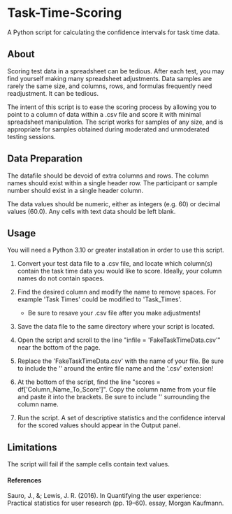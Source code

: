 # Task-Time-Scoring
A Python script for calculating the confidence intervals for task time data.

## About
Scoring test data in a spreadsheet can be tedious. After each test, you may find 
yourself making many spreadsheet adjustments. Data samples are rarely the same size, 
and columns, rows, and formulas frequently need readjustment. It can be tedious.

The intent of this script is to ease the scoring process by allowing you to point to a 
column of data within a .csv file and score it with minimal spreadsheet manipulation.
The script works for samples of any size, and is appropriate for samples obtained 
during moderated and unmoderated testing sessions.

## Data Preparation
The datafile should be devoid of extra columns and rows. The column names should 
exist within a single header row. The participant or sample number should exist in 
a single header column.

The data values should be numeric, either as integers (e.g. 60) or decimal values (60.0).
Any cells with text data should be left blank.

## Usage
You will need a Python 3.10 or greater installation in order to use this script. 

1. Convert your test data file to a .csv file, and locate which column(s) contain
the task time data you would like to score. Ideally, your column names do not contain spaces. 

2. Find the desired column and modify the name to remove spaces. For example 'Task Times' could be modified to 'Task_Times'.
    * Be sure to resave your .csv file after you make adjustments!

3. Save the data file to the same directory where your script is located.

4. Open the script and scroll to the line "infile = 'FakeTaskTimeData.csv'" near the bottom of the page. 

5. Replace the 'FakeTaskTimeData.csv' with the name of your file. Be sure to include the '' around the entire file name and the '.csv' extension!

6. At the bottom of the script, find the line "scores = df['Column_Name_To_Score']". Copy the column name from your file and paste it into the brackets. Be sure to include '' surrounding the column name. 

7. Run the script. A set of descriptive statistics and the confidence interval for the scored values should appear in the Output panel. 

## Limitations
The script will fail if the sample cells contain text values. 


#### References
 Sauro, J., &; Lewis, J. R. (2016). In Quantifying the user experience: 
 Practical statistics for user research (pp. 19–60). essay, Morgan Kaufmann.




